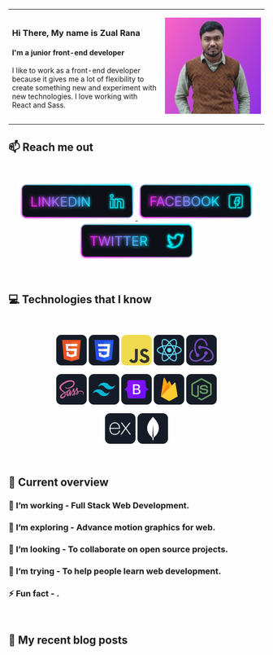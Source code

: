 
<table>
  <tr>
    <td>
      <h3>Hi There, My name is Zual Rana</h3>
      <h4>I'm a junior front-end developer</h3>
      <p>I like to work as a front-end developer because it gives me a lot of flexibility to create something new and experiment with new technologies. I love working with React and Sass.</p>
    </td>
    <td>
      <p align="center">
        <a href="https://web.facebook.com/mdzual.rana.18/">
          <img width="100%" src="https://github.com/Dev-Zual/Dev-Zual/blob/main/images/main.png" />
        </a>
      </p>
    </td>
  </tr>
</table>


<!-- ## :chart_with_upwards_trend: Current Stats

<br />
<p align="center">
  <img width="60%" src="https://github-readme-streak-stats.herokuapp.com?user=mir-hussain&theme=react&hide_border=true&background=0D1117&stroke=0D1117&fire=FF1CF7&sideLabels=00F0FF&currStreakNum=FF1CF7&ring=FF1CF7&currStreakLabel=FF1CF7&sideNums=00F0FF" />
</p> -->

## :mailbox: Reach me out

<br />

<p align="center">
  <a href="https://www.linkedin.com/in/zual-rana/">
    <img height="75" src="https://github.com/Dev-Zual/Dev-Zual/blob/main/images/icons/Linkedin.png">
  </a>
  <a href="https://web.facebook.com/mdzual.rana.18/">
    <img height="75" src="https://github.com/Dev-Zual/Dev-Zual/blob/main/images/icons/Facebook.png">
  </a>
  <a href="https://twitter.com/yourtwitterhandle">
    <img height="75" src="https://github.com/Dev-Zual/Dev-Zual/blob/main/images/icons/Twitter.png">
  </a>
</p>

<br />

## :computer: Technologies that I know

<br>
<p align="center">
<img src="https://github.com/Dev-Zual/Dev-Zual/blob/main/images/icons/HTML.png"/>
<img src="https://github.com/Dev-Zual/Dev-Zual/blob/main/images/icons/css.png"/>
<img src="https://github.com/Dev-Zual/Dev-Zual/blob/main/images/icons/JavaScript.png"/>
<img src="https://github.com/Dev-Zual/Dev-Zual/blob/main/images/icons/react.png"/>
<img src="https://github.com/Dev-Zual/Dev-Zual/blob/main/images/icons/redux.png"/>
</p>
<p align="center">
<img src="https://github.com/Dev-Zual/Dev-Zual/blob/main/images/icons/sass.png"/>
<img src="https://github.com/Dev-Zual/Dev-Zual/blob/main/images/icons/tailwind.png"/>
<img src="https://github.com/Dev-Zual/Dev-Zual/blob/main/images/icons/Bootsrap.png"/>
<img src="https://github.com/Dev-Zual/Dev-Zual/blob/main/images/icons/firebase.png"/>
<img src="https://github.com/Dev-Zual/Dev-Zual/blob/main/images/icons/node.png"/>
</p>
<p align="center">
<img src="https://github.com/Dev-Zual/Dev-Zual/blob/main/images/icons/express.png"/>
<img src="https://github.com/Dev-Zual/Dev-Zual/blob/main/images/icons/mongo.png"/>
</p><br/>

## :eyes: Current overview

### 🔭 I’m working - Full Stack Web Development.

### 🌱 I’m exploring - Advance motion graphics for web.

### 👯 I’m looking - To collaborate on open source projects.

### 🤔 I’m trying - To help people learn web development.

### ⚡ Fun fact - .

<br />

## :book: My recent blog posts

<!-- BLOG-POST-LIST:START -->

<!-- BLOG-POST-LIST:END -->
